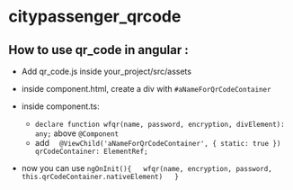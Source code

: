 # citypassenger_qrcode

## How to use qr_code in angular :

- Add qr_code.js inside your_project/src/assets

- inside component.html, create a div with `#aNameForQrCodeContainer`

- inside component.ts:
  - `declare function wfqr(name, password, encryption, divElement): any;` above `@Component`
  - add `  @ViewChild('aNameForQrCodeContainer', { static: true }) qrCodeContainer: ElementRef;`
  
- now you can use 
`ngOnInit(){  
  wfqr(name, encryption, password, this.qrCodeContainer.nativeElement)  
}`
